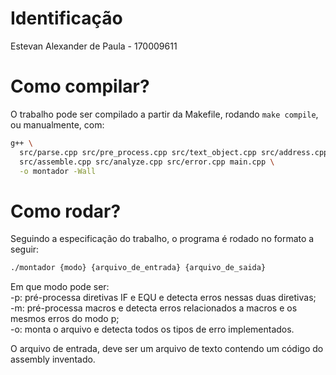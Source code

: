 # Identificação

Estevan Alexander de Paula - 170009611

# Como compilar?

O trabalho pode ser compilado a partir da Makefile, rodando ```make compile```, ou manualmente, com:
```bash
g++ \
  src/parse.cpp src/pre_process.cpp src/text_object.cpp src/address.cpp \
  src/assemble.cpp src/analyze.cpp src/error.cpp main.cpp \
  -o montador -Wall
```

# Como rodar?

Seguindo a especificação do trabalho, o programa é rodado no formato a seguir:
```bash
./montador {modo} {arquivo_de_entrada} {arquivo_de_saida}
```

Em que modo pode ser:<br>
  -p: pré-processa diretivas IF e EQU e detecta erros nessas duas diretivas;<br>
  -m: pré-processa macros e detecta erros relacionados a macros e os mesmos erros do modo p;<br>
  -o: monta o arquivo e detecta todos os tipos de erro implementados.<br>

O arquivo de entrada, deve ser um arquivo de texto contendo um código do assembly inventado.

